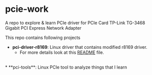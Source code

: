 # pcie-work
A repo to explore &amp; learn PCIe driver for PCIe Card TP-Link TG-3468 Gigabit PCI Express Network Adapter

This repo contains following projects
<br>
* **pci-driver-r8169**: Linux driver that contains modified r8169 driver.
  * For more details look at this [README](https://github.com/aananthcn/pcie-work/blob/main/pci-driver-r8169/README.md) file.
<br>
* **pci-tools**: Linux PCIe tool to analyze things that I learn
